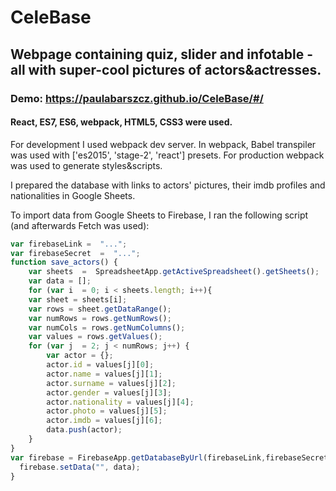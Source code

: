 # CeleBase
## Webpage containing quiz, slider and infotable - all with super-cool pictures of actors&amp;actresses. 

### Demo: https://paulabarszcz.github.io/CeleBase/#/

#### React, ES7, ES6, webpack, HTML5, CSS3 were used.

For development I used webpack dev server.
In webpack, Babel transpiler was used with ['es2015', 'stage-2', 'react'] presets.
For production webpack was used to generate styles&scripts.

I prepared the database with links to actors' pictures, their imdb profiles and nationalities in Google Sheets.

To import data from Google Sheets to Firebase, I ran the following script (and afterwards Fetch was used):


```javascript
var firebaseLink =  "...";
var firebaseSecret  =  "...";
function save_actors() {
    var sheets  =  SpreadsheetApp.getActiveSpreadsheet().getSheets();
    var data = [];
    for (var i  = 0; i < sheets.length; i++){
    var sheet = sheets[i];
    var rows = sheet.getDataRange();
    var numRows = rows.getNumRows();
    var numCols = rows.getNumColumns();
    var values = rows.getValues();
    for (var j  = 2; j < numRows; j++) {
        var actor = {};
        actor.id = values[j][0];
        actor.name = values[j][1];
        actor.surname = values[j][2];
        actor.gender = values[j][3];
        actor.nationality = values[j][4];
        actor.photo = values[j][5];
        actor.imdb = values[j][6];
        data.push(actor);
    }
}
var firebase = FirebaseApp.getDatabaseByUrl(firebaseLink,firebaseSecret);
  firebase.setData("", data);
}
```
